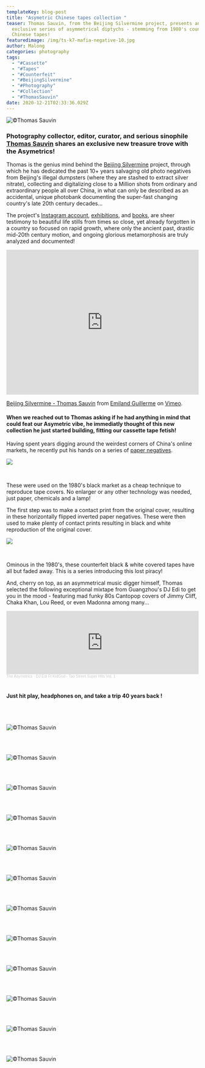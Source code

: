 ```yaml
---
templateKey: blog-post
title: "Asymetric Chinese tapes collection "
teaser: Thomas Sauvin, from the Beijing Silvermine project, presents an
  exclusive series of asymmetrical diptychs - stemming from 1980's counterfeit
  Chinese tapes!
featuredimage: /img/ts-k7-mafia-negative-10.jpg
author: Malong
categories: photography
tags:
  - "#Cassette"
  - "#Tapes"
  - "#Counterfeit"
  - "#BeijingSilvermine"
  - "#Photography"
  - "#Collection"
  - "#ThomasSauvin"
date: 2020-12-21T02:33:36.029Z
---
```

![](/img/ts-k7-mafia-positive-10.jpg "©Thomas Sauvin")

### Photography collector, editor, curator, and serious sinophile [Thomas Sauvin](https://www.instagram.com/thomas_sauvin/?hl=en) shares an exclusive new treasure trove with the Asymetrics!

Thomas is the genius mind behind the [Beijing Silvermine](https://www.beijingsilvermine.com/) project, through which he has dedicated the past 10+ years salvaging old photo negatives from Beijing's illegal dumpsters (where they are stashed to extract silver nitrate), collecting and digitalizing close to a Million shots from ordinary and extraordinary people all over China, in what can only be described as an accidental, unique photobank documenting the super-fast changing country's late 20th century decades...

The project's [Instagram account](https://www.instagram.com/beijing_silvermine/?hl=en), [exhibitions](https://www.beijingsilvermine.com/exhibitions-news), and [books](https://www.beijingsilvermine.com/photobooks), are sheer testimony to beautiful life stills from times so close, yet already forgotten in a country so focused on rapid growth, where only the ancient past, drastic mid-20th century motion, and ongoing glorious metamorphosis are truly analyzed and documented!

<iframe src="https://player.vimeo.com/video/40689438" width="100%" height="380" frameborder="0" allow="autoplay; fullscreen" allowfullscreen></iframe>
<p><a href="https://vimeo.com/40689438">Beijing Silvermine - Thomas Sauvin</a> from <a href="https://vimeo.com/emiland">Emiland Guillerme</a> on <a href="https://vimeo.com">Vimeo</a>.</p>

#### When we reached out to Thomas asking if he had anything in mind that could feat our Asymetric vibe, he immediatly thought of this new collection he just started building, fitting our cassette tape fetish!

Having spent years digging around the weirdest corners of China's online markets, he recently put his hands on a series of [paper negatives](https://en.wikipedia.org/wiki/Paper_negative).

![](/img/ts-k7-mafia-negative-15.jpg)

<br>

These were used on the 1980's black market as a cheap technique to reproduce tape covers.  No enlarger or any other technology was needed, just paper, chemicals and a lamp!

 The first step was to make a contact print from the original cover, resulting in these horizontally flipped inverted paper negatives. These were then used to make plenty of contact prints resulting in black and white reproduction of the original cover.

![](/img/ts-k7-mafia-positive-15.jpg)

<br>

Ominous in the 1980's, these counterfeit black & white covered tapes have all but faded away. This is a series introducing this lost piracy!

And, cherry on top, as an asymmetrical music digger himself, Thomas selected the following exceptional mixtape from Guangzhou's DJ Edi to get you in the mood - featuring mad funky 80s Cantopop covers of Jimmy Cliff, Chaka Khan, Lou Reed, or even Madonna among many...

<iframe width="100%" height="166" scrolling="no" frameborder="no" allow="autoplay" src="https://w.soundcloud.com/player/?url=https%3A//api.soundcloud.com/tracks/951465112&color=%23ff5500&auto_play=false&hide_related=false&show_comments=true&show_user=true&show_reposts=false&show_teaser=true"></iframe><div style="font-size: 10px; color: #cccccc;line-break: anywhere;word-break: normal;overflow: hidden;white-space: nowrap;text-overflow: ellipsis; font-family: Interstate,Lucida Grande,Lucida Sans Unicode,Lucida Sans,Garuda,Verdana,Tahoma,sans-serif;font-weight: 100;"><a href="https://soundcloud.com/the-asymetrics" title="The Asymetrics" target="_blank" style="color: #cccccc; text-decoration: none;">The Asymetrics</a> · <a href="https://soundcloud.com/the-asymetrics/dj-edi-ft-kidgod-tao-street-super-hits-vol-1" title="DJ Edi Ft KidGod - Tao Street Super Hits Vol. 1" target="_blank" style="color: #cccccc; text-decoration: none;">DJ Edi Ft KidGod - Tao Street Super Hits Vol. 1</a></div>

<br>

#### Just hit play, headphones on, and take a trip 40 years back !

<br>

<br>

![](/img/k7-diptyques-01.jpg "©Thomas Sauvin")

<br>

<br>

![](/img/k7-diptyques-02.jpg "©Thomas Sauvin")

<br>

<br>

![](/img/k7-diptyques-03.jpg "©Thomas Sauvin")

<br>

<br>

![](/img/k7-diptyques-04.jpg "©Thomas Sauvin")

<br>

<br>

![](/img/k7-diptyques-05.jpg "©Thomas Sauvin")

<br>

<br>

![](/img/k7-diptyques-06.jpg "©Thomas Sauvin")

<br>

<br>

![](/img/k7-diptyques-07.jpg "©Thomas Sauvin")

<br>

<br>

![](/img/k7-diptyques-08.jpg "©Thomas Sauvin")

<br>

<br>

![](/img/k7-diptyques-09.jpg "©Thomas Sauvin")

<br>

<br>

![](/img/k7-diptyques-10.jpg "©Thomas Sauvin")

<br>

<br>

![](/img/k7-diptyques-11.jpg "©Thomas Sauvin")

<br>

<br>

![](/img/k7-diptyques-12.jpg "©Thomas Sauvin")